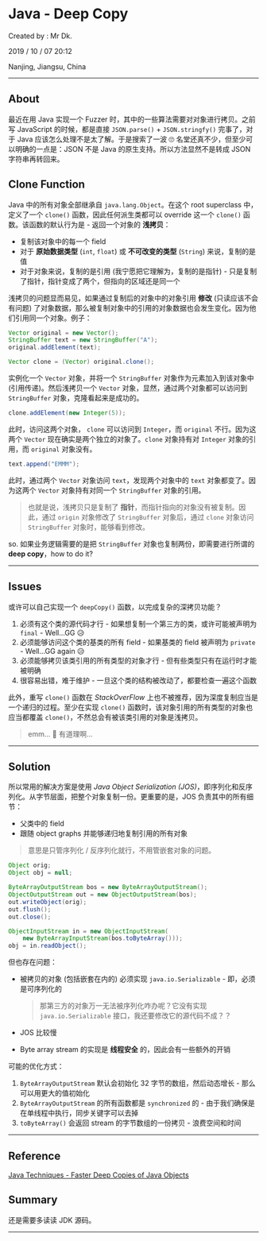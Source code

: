 # Java - Deep Copy

Created by : Mr Dk.

2019 / 10 / 07 20:12

Nanjing, Jiangsu, China

---

## About

最近在用 Java 实现一个 Fuzzer 时，其中的一些算法需要对对象进行拷贝。之前写 JavaScript 的时候，都是直接 `JSON.parse()` + `JSON.stringfy()` 完事了，对于 Java 应该怎么处理不是太了解。于是搜索了一波 🙄 名堂还真不少，但至少可以明确的一点是：JSON 不是 Java 的原生支持。所以方法显然不是转成 JSON 字符串再转回来。

## Clone Function

Java 中的所有对象全部继承自 `java.lang.Object`。在这个 root superclass 中，定义了一个 `clone()` 函数，因此任何派生类都可以 override 这一个 `clone()` 函数。该函数的默认行为是 - 返回一个对象的 **浅拷贝**：

* 复制该对象中的每一个 field
* 对于 **原始数据类型** (`int`, `float`) 或 **不可改变的类型** (`String`) 来说，复制的是值
* 对于对象来说，复制的是引用 (我宁愿把它理解为，复制的是指针) - 只是复制了指针，指针变成了两个，但指向的区域还是同一个

浅拷贝的问题显而易见，如果通过复制后的对象中的对象引用 **修改** (只读应该不会有问题) 了对象数据，那么被复制对象中的引用的对象数据也会发生变化。因为他们引用同一个对象。例子：

```java
Vector original = new Vector();
StringBuffer text = new StringBuffer("A");
original.addElement(text);

Vector clone = (Vector) original.clone();
```

实例化一个 `Vector` 对象，并将一个 `StringBuffer` 对象作为元素加入到该对象中 (引用传递)。然后浅拷贝一个 `Vector` 对象，显然，通过两个对象都可以访问到 `StringBuffer` 对象，克隆看起来是成功的。

```java
clone.addElement(new Integer(5));
```

此时，访问这两个对象， `clone` 可以访问到 `Integer`，而 `original` 不行。因为这两个 `Vector` 现在确实是两个独立的对象了。`clone` 对象持有对 `Integer` 对象的引用，而 `original` 对象没有。

```java
text.append("EMMM");
```

此时，通过两个 `Vector` 对象访问 `text`，发现两个对象中的 `text` 对象都变了。因为这两个 `Vector` 对象持有对同一个 `StringBuffer` 对象的引用。

> 也就是说，浅拷贝只是复制了 **指针**，而指针指向的对象没有被复制。因此，通过 `origin` 对象修改了 `StringBuffer` 对象后，通过 `clone` 对象访问 `StringBuffer` 对象时，能够看到修改。
>

so. 如果业务逻辑需要的是把 `StringBuffer` 对象也复制两份，即需要进行所谓的 **deep copy**，how to do it?

---

## Issues

或许可以自己实现一个 `deepCopy()` 函数，以完成复杂的深拷贝功能？

1. 必须有这个类的源代码才行 - 如果想复制一个第三方的类，或许可能被声明为 `final` - Well...GG 😥
2. 必须能够访问这个类的基类的所有 field - 如果基类的 field 被声明为 `private` - Well...GG again 😥
3. 必须能够拷贝该类引用的所有类型的对象才行 - 但有些类型只有在运行时才能被明确
4. 很容易出错，难于维护 - 一旦这个类的结构被改动了，都要检查一遍这个函数

此外，重写 `clone()` 函数在 *StackOverFlow* 上也不被推荐，因为深度复制应当是一个递归的过程。至少在实现 `clone()` 函数时，该对象引用的所有类型的对象也应当都覆盖 `clone()`，不然总会有被该类引用的对象是浅拷贝。

> emm... 🤔 有道理啊...

---

## Solution

所以常用的解决方案是使用 *Java Object Serialization (JOS)*，即序列化和反序列化。从字节层面，把整个对象复制一份。更重要的是，JOS 负责其中的所有细节：

* 父类中的 field
* 跟随 object graphs 并能够递归地复制引用的所有对象

> 意思是只管序列化 / 反序列化就行，不用管嵌套对象的问题。

```java
Object orig;
Object obj = null;

ByteArrayOutputStream bos = new ByteArrayOutputStream();
ObjectOutputStream out = new ObjectOutputStream(bos);
out.writeObject(orig);
out.flush();
out.close();

ObjectInputStream in = new ObjectInputStream(
    new ByteArrayInputStream(bos.toByteArray()));
obj = in.readObject();
```

但也存在问题：

* 被拷贝的对象 (包括嵌套在内的) 必须实现 `java.io.Serializable` - 即，必须是可序列化的

  > 那第三方的对象万一无法被序列化咋办呢？它没有实现 `java.io.Serializable` 接口，我还要修改它的源代码不成？？
  >
  
* JOS 比较慢

* Byte array stream 的实现是 **线程安全** 的，因此会有一些额外的开销

可能的优化方式：

1. `ByteArrayOutputStream` 默认会初始化 32 字节的数组，然后动态增长 - 那么可以用更大的值初始化
2. `ByteArrayOutputStream` 的所有函数都是 `synchronized` 的 - 由于我们确保是在单线程中执行，同步关键字可以去掉
3. `toByteArray()` 会返回 stream 的字节数组的一份拷贝 - 浪费空间和时间

---

## Reference

[Java Techniques - Faster Deep Copies of Java Objects](http://javatechniques.com/blog/faster-deep-copies-of-java-objects/)

## Summary

还是需要多读读 JDK 源码。

---

